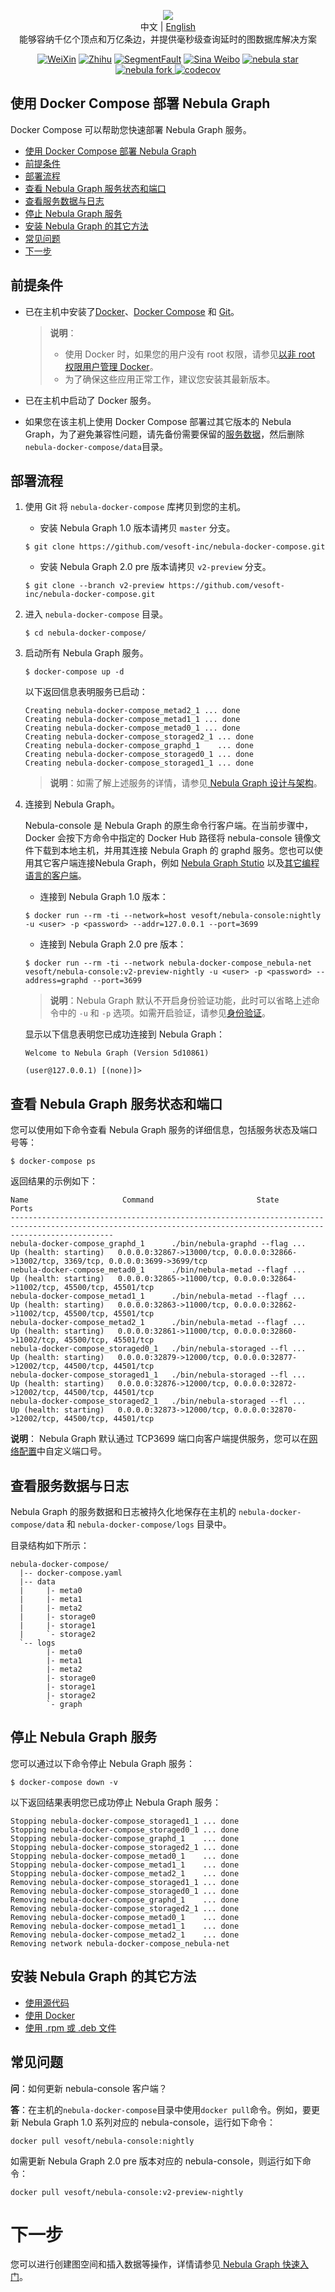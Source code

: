 <p align="center">
  <img src="https://github.com/vesoft-inc/nebula/raw/master/docs/logo.png"/>
  <br>中文 | <a href="README.md">English</a>
  <br>能够容纳千亿个顶点和万亿条边，并提供毫秒级查询延时的图数据库解决方案<br>
</p>

<p align="center">
  <a href="https://user-images.githubusercontent.com/38887077/67449282-4362b300-f64c-11e9-878f-7efc373e5e55.jpg"><img src="https://img.shields.io/badge/WeChat-%E5%BE%AE%E4%BF%A1-brightgreen" alt="WeiXin"></a>
  <a href="https://www.zhihu.com/org/nebulagraph/activities"><img src="https://img.shields.io/badge/Zhihu-%E7%9F%A5%E4%B9%8E-blue" alt="Zhihu"></a>
  <a href="https://segmentfault.com/t/nebula"><img src="https://img.shields.io/badge/SegmentFault-%E6%80%9D%E5%90%A6-green" alt="SegmentFault"></a>
  <a href="https://weibo.com/p/1006067122684542/home?from=page_100606&mod=TAB#place"><img src="https://img.shields.io/badge/Weibo-%E5%BE%AE%E5%8D%9A-red" alt="Sina Weibo"></a>
  <a href="http://githubbadges.com/star.svg?user=vesoft-inc&repo=nebula&style=default">
    <img src="http://githubbadges.com/star.svg?user=vesoft-inc&repo=nebula&style=default" alt="nebula star"/>
  </a>
  <a href="http://githubbadges.com/fork.svg?user=vesoft-inc&repo=nebula&style=default">
    <img src="http://githubbadges.com/fork.svg?user=vesoft-inc&repo=nebula&style=default" alt="nebula fork"/>
  </a>
  <a href="https://codecov.io/gh/vesoft-inc/nebula">
    <img src="https://codecov.io/gh/vesoft-inc/nebula/branch/master/graph/badge.svg" alt="codecov"/>
  </a>
</p>

## 使用 Docker Compose 部署 Nebula Graph

Docker Compose 可以帮助您快速部署 Nebula Graph 服务。

- [使用 Docker Compose 部署 Nebula Graph](#使用-docker-compose-部署-nebula-graph)
- [前提条件](#前提条件)
- [部署流程](#部署流程)
- [查看 Nebula Graph 服务状态和端口](#查看-nebula-graph-服务状态和端口)
- [查看服务数据与日志](#查看服务数据与日志)
- [停止 Nebula Graph 服务](#停止-nebula-graph-服务)
- [安装 Nebula Graph 的其它方法](#安装-nebula-graph-的其它方法)
- [常见问题](#常见问题)
- [下一步](#下一步)

## 前提条件

* 已在主机中安装了[Docker](https://docs.docker.com/engine/install/)、[Docker Compose](https://docs.docker.com/compose/install/) 和 [Git](https://git-scm.com/download/linux)。

    >**说明**：
    >* 使用 Docker 时，如果您的用户没有 root 权限，请参见[以非 root 权限用户管理 Docker](https://docs.docker.com/engine/install/linux-postinstall/#manage-docker-as-a-non-root-user)。
    >* 为了确保这些应用正常工作，建议您安装其最新版本。

* 已在主机中启动了 Docker 服务。

* 如果您在该主机上使用 Docker Compose 部署过其它版本的 Nebula Graph，为了避免兼容性问题，请先备份需要保留的[服务数据](#查看服务数据与日志)，然后删除`nebula-docker-compose/data`目录。

## 部署流程

1. 使用 Git 将 `nebula-docker-compose` 库拷贝到您的主机。

   * 安装 Nebula Graph 1.0 版本请拷贝 `master` 分支。

    ```shell
    $ git clone https://github.com/vesoft-inc/nebula-docker-compose.git
    ```

   * 安装 Nebula Graph 2.0 pre 版本请拷贝 `v2-preview` 分支。

    ```shell
    $ git clone --branch v2-preview https://github.com/vesoft-inc/nebula-docker-compose.git
    ```

2. 进入 `nebula-docker-compose` 目录。

    ```shell
    $ cd nebula-docker-compose/
    ```

3. 启动所有 Nebula Graph 服务。

    ```shell
    $ docker-compose up -d
    ```

    以下返回信息表明服务已启动：

    ```shell
    Creating nebula-docker-compose_metad2_1 ... done
    Creating nebula-docker-compose_metad1_1 ... done
    Creating nebula-docker-compose_metad0_1 ... done
    Creating nebula-docker-compose_storaged2_1 ... done
    Creating nebula-docker-compose_graphd_1    ... done
    Creating nebula-docker-compose_storaged0_1 ... done
    Creating nebula-docker-compose_storaged1_1 ... done
    ```

    >**说明**：如需了解上述服务的详情，请参见[ Nebula Graph 设计与架构](https://docs.nebula-graph.com.cn/manual-CN/1.overview/3.design-and-architecture/1.design-and-architecture/)。

4. 连接到 Nebula Graph。

    Nebula-console 是 Nebula Graph 的原生命令行客户端。在当前步骤中，Docker 会按下方命令中指定的 Docker Hub 路径将 nebula-console 镜像文件下载到本地主机，并用其连接 Nebula Graph 的 graphd 服务。您也可以使用其它客户端连接Nebula Graph，例如 [Nebula Graph Stutio](https://github.com/vesoft-inc/nebula-web-docker) 以及[其它编程语言的客户端](https://docs.nebula-graph.com.cn/manual-CN/1.overview/2.quick-start/3.supported-clients/)。

   * 连接到 Nebula Graph 1.0 版本：

    ```shell
    $ docker run --rm -ti --network=host vesoft/nebula-console:nightly -u <user> -p <password> --addr=127.0.0.1 --port=3699
    ```

    * 连接到 Nebula Graph 2.0 pre 版本：

    ```shell
    $ docker run --rm -ti --network nebula-docker-compose_nebula-net vesoft/nebula-console:v2-preview-nightly -u <user> -p <password> --address=graphd --port=3699
    ```

    >**说明**：Nebula Graph 默认不开启身份验证功能，此时可以省略上述命令中的 `-u` 和 `-p` 选项。如需开启验证，请参见[身份验证](https://docs.nebula-graph.com.cn/manual-CN/3.build-develop-and-administration/4.account-management-statements/authentication/)。

    显示以下信息表明您已成功连接到 Nebula Graph：

    ```shell
    Welcome to Nebula Graph (Version 5d10861)

    (user@127.0.0.1) [(none)]>
    ```

## 查看 Nebula Graph 服务状态和端口

您可以使用如下命令查看 Nebula Graph 服务的详细信息，包括服务状态及端口号等：

```shell
$ docker-compose ps
```

返回结果的示例如下：

```shell
Name                     Command                       State                                                   Ports
-------------------------------------------------------------------------------------------------------------------------------------------------------------------
nebula-docker-compose_graphd_1      ./bin/nebula-graphd --flag ...   Up (health: starting)   0.0.0.0:32867->13000/tcp, 0.0.0.0:32866->13002/tcp, 3369/tcp, 0.0.0.0:3699->3699/tcp
nebula-docker-compose_metad0_1      ./bin/nebula-metad --flagf ...   Up (health: starting)   0.0.0.0:32865->11000/tcp, 0.0.0.0:32864->11002/tcp, 45500/tcp, 45501/tcp
nebula-docker-compose_metad1_1      ./bin/nebula-metad --flagf ...   Up (health: starting)   0.0.0.0:32863->11000/tcp, 0.0.0.0:32862->11002/tcp, 45500/tcp, 45501/tcp
nebula-docker-compose_metad2_1      ./bin/nebula-metad --flagf ...   Up (health: starting)   0.0.0.0:32861->11000/tcp, 0.0.0.0:32860->11002/tcp, 45500/tcp, 45501/tcp
nebula-docker-compose_storaged0_1   ./bin/nebula-storaged --fl ...   Up (health: starting)   0.0.0.0:32879->12000/tcp, 0.0.0.0:32877->12002/tcp, 44500/tcp, 44501/tcp
nebula-docker-compose_storaged1_1   ./bin/nebula-storaged --fl ...   Up (health: starting)   0.0.0.0:32876->12000/tcp, 0.0.0.0:32872->12002/tcp, 44500/tcp, 44501/tcp
nebula-docker-compose_storaged2_1   ./bin/nebula-storaged --fl ...   Up (health: starting)   0.0.0.0:32873->12000/tcp, 0.0.0.0:32870->12002/tcp, 44500/tcp, 44501/tcp
```

**说明**： Nebula Graph 默认通过 TCP3699 端口向客户端提供服务，您可以在[网络配置](https://docs.nebula-graph.com.cn/manual-CN/3.build-develop-and-administration/3.configurations/4.graph-config/#networking)中自定义端口号。

## 查看服务数据与日志

 Nebula Graph 的服务数据和日志被持久化地保存在主机的 `nebula-docker-compose/data` 和 `nebula-docker-compose/logs` 目录中。

目录结构如下所示：

```text
nebula-docker-compose/
  |-- docker-compose.yaml
  |-- data
  |     |- meta0
  |     |- meta1
  |     |- meta2
  |     |- storage0
  |     |- storage1
  |     `- storage2
  `-- logs
        |- meta0
        |- meta1
        |- meta2
        |- storage0
        |- storage1
        |- storage2
        `- graph
```

## 停止 Nebula Graph 服务

您可以通过以下命令停止 Nebula Graph 服务：

```shell
$ docker-compose down -v
```

以下返回结果表明您已成功停止 Nebula Graph 服务：

```shell
Stopping nebula-docker-compose_storaged1_1 ... done
Stopping nebula-docker-compose_storaged0_1 ... done
Stopping nebula-docker-compose_graphd_1    ... done
Stopping nebula-docker-compose_storaged2_1 ... done
Stopping nebula-docker-compose_metad0_1    ... done
Stopping nebula-docker-compose_metad1_1    ... done
Stopping nebula-docker-compose_metad2_1    ... done
Removing nebula-docker-compose_storaged1_1 ... done
Removing nebula-docker-compose_storaged0_1 ... done
Removing nebula-docker-compose_graphd_1    ... done
Removing nebula-docker-compose_storaged2_1 ... done
Removing nebula-docker-compose_metad0_1    ... done
Removing nebula-docker-compose_metad1_1    ... done
Removing nebula-docker-compose_metad2_1    ... done
Removing network nebula-docker-compose_nebula-net
```

## 安装 Nebula Graph 的其它方法
* [使用源代码](https://docs.nebula-graph.com.cn/manual-CN/3.build-develop-and-administration/1.build/1.build-source-code/)
* [使用 Docker](https://docs.nebula-graph.com.cn/manual-CN/3.build-develop-and-administration/1.build/2.build-by-docker/)
* [使用 .rpm 或 .deb 文件](https://docs.nebula-graph.com.cn/manual-CN/3.build-develop-and-administration/2.install/1.install-with-rpm-deb/)

## 常见问题

**问**：如何更新 nebula-console 客户端？

**答**：在主机的`nebula-docker-compose`目录中使用`docker pull`命令。例如，要更新 Nebula Graph 1.0 系列对应的 nebula-console，运行如下命令：

```Shell
docker pull vesoft/nebula-console:nightly
```

如需更新 Nebula Graph 2.0 pre 版本对应的 nebula-console，则运行如下命令：

```Shell
docker pull vesoft/nebula-console:v2-preview-nightly
```

# 下一步
您可以进行创建图空间和插入数据等操作，详情请参见[ Nebula Graph 快速入门](https://docs.nebula-graph.com.cn/manual-CN/1.overview/2.quick-start/1.get-started/)。